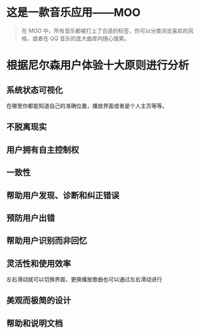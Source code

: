 # 这是一款音乐应用——MOO
> 在 MOO 中，所有音乐都被打上了合适的标签，你可以分类浏览喜欢的风格，或者在 QQ 音乐的庞大曲库内随心搜索。

# 根据尼尔森用户体验十大原则进行分析
## 系统状态可视化
在哪里你都能知道自己的准确位置，播放界面或者是个人主页等等。

## 不脱离现实

## 用户拥有自主控制权

## 一致性

## 帮助用户发现、诊断和纠正错误

## 预防用户出错

## 帮助用户识别而非回忆

## 灵活性和使用效率
左右滑动就可以切换界面，更换播放歌曲也可以通过左右滑动进行

## 美观而极简的设计

## 帮助和说明文档